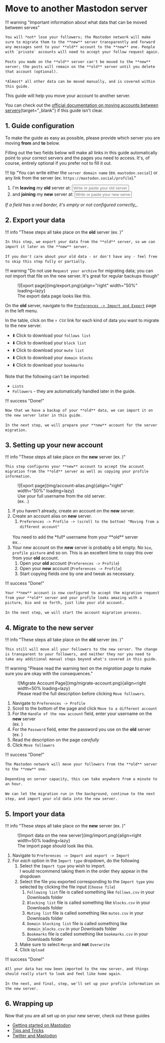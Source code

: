 # Move to another Mastodon server

!!! warning "Important information about what data that can be moved between serves"

    You will *not* lose your followers; the Mastodon network will make sure to migrate them to the **new** server transparently and forward any messages sent to your **old** account to the **new** one. People with `private` accounts will need to accept your follow request again.

    Posts you made on the **old** server can't be moved to the **new** server; the posts will remain on the **old** server until you delete that account (optional).

    *Almost* all other data can be moved manually, and is covered within this guide.

This guide will help you move your account to another server.

You can check out the [official documentation on moving accounts between servers](https://docs.joinmastodon.org/user/moving/){target="_blank"} if this guide isn't clear.

## 1. Guide configuration

To make the guide as easy as possible, please provide which server you are moving **from** and **to** below.

Filling out the two fields below will make all links in this guide automatically point to your correct servers and the pages you need to access. It's, of course, entirely optional if you prefer not to fill it out.

!!! tip "You can write either the `server domain name` (ex. `mastodon.social`) or any link from the server (ex. `https://mastodon.social/profile`)."

1. I'm **leaving** my **old** server at: <input id="from-server" placeholder="Write or paste your old server domain/link" class="server-selector" />
1. and **joining** my **new** server at: <input id="to-server" placeholder="Write or paste your new server domain/link" class="server-selector" />

*If a field has a red border, it's empty or not configured correctly_.*

## 2. Export your data

!!! info "These steps all take place on the **old** server (ex. <span identity="old" tag="code" default="old-server.com"></span>)"

    In this step, we export your data from the **old** server, so we can import it later on the **new** server.

    If you don't care about your old data - or don't have any - feel free to skip this step fully or partially.

!!! warning "Do not use `Request your archive` for migrating data; you can *not* import that file on the new server. It's great for regular backups though"

<figure markdown>
![Export page](img/export.png){align="right" width="50%" loading=lazy}
<figcaption>The export data page looks like this.</figcaption>
</figure>

On the **old** server, navigate to the <a identity="old" path="/settings/export" href="#">`Preferences -> Import and Export`</a> page in the left menu.

In the table, click on the `⬇️ CSV` link for each kind of data you want to migrate to the new server.

* <a identity="old" target="_blank" path="/settings/exports/follows.csv">⬇️ Click to download your `follows list`</a>
* <a identity="old" target="_blank" path="/settings/exports/blocks.csv">⬇️ Click to download your `block list`</a>
* <a identity="old" target="_blank" path="/settings/exports/mutes.csv">⬇️ Click to download your `mute list`</a>
* <a identity="old" target="_blank" path="settings/exports/domain_blocks.csv">⬇️ Click to download your `domain blocks`</a>
* <a identity="old" target="_blank" path="/settings/exports/bookmarks.csv">⬇️ Click to download your `bookmarks`</a>

Note that the following can't be imported:

* `Lists`
* `Followers` - they are automatically handled later in the guide.

!!! success "Done!"

    Now that we have a backup of your **old** data, we can import it on the new server later in this guide.

    In the next step, we will prepare your **new** account for the server migration.

## 3. Setting up your new account

!!! info "These steps all take place on the **new** server (ex. <span identity="new" tag="code" default="new-server.com"></span>)"

    This step configures your **new** account to accept the account migration from the **old** server as well as copying your profile information.

<figure markdown>
![Export page](img/account-alias.png){align="right" width="50%" loading=lazy}
<figcaption>Use your full username from the old server. <br />(ex. <span identity="old" tag="code" prefix="your-user@" default="old-server.com"></span>.)</figcaption>
</figure>

1. If you haven't already, <a identity="new" target="_blank" path="/auth/sign_up">create an account on the **new** server.</a>
1. Create an account alias on **new** server.
    1. <a identity="new" target="_blank" path="/settings/aliases">`Preferences -> Profile -> (scroll to the bottom) "Moving from a different account"`</a>
    <br />
    You need to add the *full* username from your **old** server
    <br />
    ex. <span identity="old" tag="code" prefix="your-user@" default="old-server.com"></span>.
1. Your new account on the **new** server is probably a bit empty. No `bio`, `profile picture` and so on. This is an excellent time to copy this over from your **old** account.
    1. <a identity="old" target="_blank" path="/settings/profile">Open your **old** account (`Preferences -> Profile`)</a>
    1. <a identity="new" target="_blank" path="/settings/profile">Open your **new** account (`Preferences -> Profile`)</a>
    1. Start copying fields one by one and tweak as necessary.

!!! success "Done!"

    Your **new** account is now configured to accept the migration request from your **old** server and your profile looks amazing with a picture, bio and so forth, just like your old account.

    In the next step, we will start the account migration process.

## 4. Migrate to the new server

!!! info "These steps all take place on the **old** server (ex. <span identity="old" tag="code" default="old-server.com"></span>)"

    This still will move all your followers to the new server. The change is transparent to your followers, and neither they nor you need to take any additional manual steps beyond what's covered in this guide.

!!! warning "Please read the warning text on the *migration page* to make sure you are okay with the consequences."

<figure markdown>
![Migrate Account Page](img/migrate-account.png){align=right width=50% loading=lazy}
<figcaption>Please read the full description before clicking <code>Move followers</code>.</figcaption>
</figure>

1. Navigate to <a identity="old" target="_blank" path="/settings/profile">`Preferences -> Profile`</a>
1. Scroll to the bottom of the page and click <a identity="old" target="_blank" path="/settings/migration">`Move to a different account`</a>
    <br />
1. For the `Handle of the new account` field, enter your username on the **new** server
    <br />
    (ex. <span identity="new" tag="code" prefix="@your-user@" default="new-server.com"></span>)
1. For the `Password` field, enter the password you use on the **old** server
    <br />
    (ex. <span identity="old" tag="code" default="old-server.com"></span>)
1. Read the description on the page *carefully*
1. Click `Move followers`

<div style="clear: both" />

!!! success "Done!"

    The Mastodon network will move your followers from the **old** server to the **new** one.

    Depending on server capacity, this can take anywhere from a minute to an hour.

    We can let the migration run in the background, continue to the next step, and import your old data into the new server.

## 5. Import your data

!!! info "These steps all take place on the **new** server (ex. <span identity="new" tag="code" default="new-server.com"></span>)"

<figure markdown>
![Import data on the new server](img/import.png){align=right width=50% loading=lazy}
<figcaption>The import page should look like this.</figcaption>
</figure>

1. Navigate to <a identity="new" target="_blank" path="/settings/import">`Preferences -> Import and export -> Import`</a>
1. For *each* option in the `Import type` dropdown, do the following
    1. Select the `Import type` you wish to import.
        <br />
        I would recommend taking them in the order they appear in the dropdown
    1. Select the file you exported corresponding to the `Import type` you selected by clicking the file input (`Choose file`)
        1. `Following list` file is called something like `follows.csv` in your Downloads folder
        1. `Blocking list` file is called something like `blocks.csv` in your Downloads folder
        1. `Muting list` file is called something like `mutes.csv` in your Downloads folder
        1. `Domain blocking list` file is called something like `domain_blocks.csv` in your Downloads folder
        1. `Bookmarks` file is called something like `bookmarks.csv` in your Downloads folder
    1. Make sure to select `Merge` and **not** `Overwrite`
    1. Click `Upload`

!!! success "Done!"

    All your data has now been imported to the new server, and things should really start to look and feel like home again.

    In the next, and final, step, we'll set up your profile information on the new server.

## 6. Wrapping up

Now that you are all set up on your new server, check out these guides

* [Getting started on Mastodon](getting-started-on-mastodon.md)
* [Tips and Tricks](tips.md)
* [Twitter and Mastodon](twitter-and-mastodon.md)
